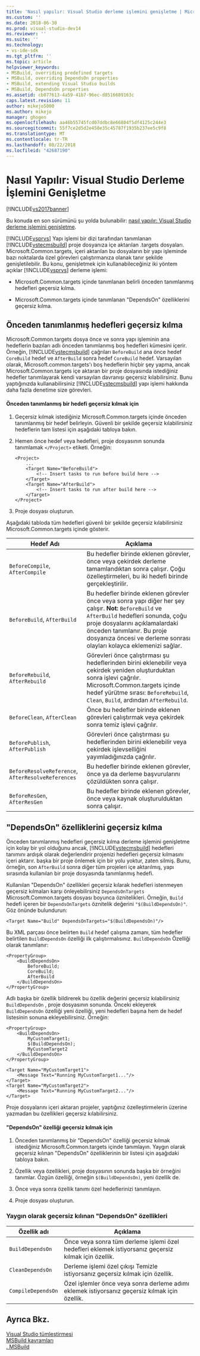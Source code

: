 ```yaml
---
title: 'Nasıl yapılır: Visual Studio derleme işlemini genişletme | Microsoft Docs'
ms.custom: ''
ms.date: 2018-06-30
ms.prod: visual-studio-dev14
ms.reviewer: ''
ms.suite: ''
ms.technology:
- vs-ide-sdk
ms.tgt_pltfrm: ''
ms.topic: article
helpviewer_keywords:
- MSBuild, overriding predefined targets
- MSBuild, overriding DependsOn properties
- MSBuild, extending Visual Studio builds
- MSBuild, DependsOn properties
ms.assetid: cb077613-4a59-41b7-96ec-d8516689163c
caps.latest.revision: 11
author: mikejo5000
ms.author: mikejo
manager: ghogen
ms.openlocfilehash: aa46b55745fcd07ddbc8e66804f5df4125c244e3
ms.sourcegitcommit: 55f7ce2d5d2e458e35c45787f1935b237ee5c9f8
ms.translationtype: MT
ms.contentlocale: tr-TR
ms.lasthandoff: 08/22/2018
ms.locfileid: "42687190"
---
```

# <a name="how-to-extend-the-visual-studio-build-process"></a>Nasıl Yapılır: Visual Studio Derleme İşlemini Genişletme
[!INCLUDE[vs2017banner](../includes/vs2017banner.md)]

Bu konuda en son sürümünü şu yolda bulunabilir: [nasıl yapılır: Visual Studio derleme işlemini genişletme](https://docs.microsoft.com/visualstudio/msbuild/how-to-extend-the-visual-studio-build-process).  
  
  
[!INCLUDE[vsprvs](../includes/vsprvs-md.md)] Yapı işlemi bir dizi tarafından tanımlanan [!INCLUDE[vstecmsbuild](../includes/vstecmsbuild-md.md)] proje dosyanıza içe aktarılan .targets dosyaları. Microsoft.Common.targets, içeri aktarılan bu dosyaların bir yapı işleminde bazı noktalarda özel görevleri çalıştırmanıza olanak tanır şekilde genişletilebilir. Bu konu, genişletmek için kullanabileceğiniz iki yöntem açıklar [!INCLUDE[vsprvs](../includes/vsprvs-md.md)] derleme işlemi:  
  
-   Microsoft.Common.targets içinde tanımlanan belirli önceden tanımlanmış hedefleri geçersiz kılma.  
  
-   Microsoft.Common.targets içinde tanımlanan "DependsOn" özelliklerini geçersiz kılma.  
  
## <a name="overriding-predefined-targets"></a>Önceden tanımlanmış hedefleri geçersiz kılma  
 Microsoft.Common.targets dosya önce ve sonra yapı işleminin ana hedeflerin bazıları adlı önceden tanımlanmış boş hedefleri kümesini içerir. Örneğin, [!INCLUDE[vstecmsbuild](../includes/vstecmsbuild-md.md)] çağrıları `BeforeBuild` ana önce hedef `CoreBuild` hedef ve `AfterBuild` sonra hedef `CoreBuild` hedef. Varsayılan olarak, Microsoft.common.targets'ı boş hedeflerin hiçbir şey yapma, ancak Microsoft.Common.targets içe aktaran bir proje dosyasında istediğiniz hedefler tanımlayarak kendi varsayılan davranışı geçersiz kılabilirsiniz. Bunu yaptığınızda kullanabilirsiniz [!INCLUDE[vstecmsbuild](../includes/vstecmsbuild-md.md)] yapı işlemi hakkında daha fazla denetime size görevleri.  
  
#### <a name="to-override-a-predefined-target"></a>Önceden tanımlanmış bir hedefi geçersiz kılmak için  
  
1.  Geçersiz kılmak istediğiniz Microsoft.Common.targets içinde önceden tanımlanmış bir hedef belirleyin. Güvenli bir şekilde geçersiz kılabilirsiniz hedeflerin tam listesi için aşağıdaki tabloya bakın.  
  
2.  Hemen önce hedef veya hedefleri, proje dosyasının sonunda tanımlamak `</Project>` etiketi. Örneğin:  
  
    ```  
    <Project>  
        ...  
        <Target Name="BeforeBuild">  
            <!-- Insert tasks to run before build here -->  
        </Target>  
        <Target Name="AfterBuild">  
            <!-- Insert tasks to run after build here -->  
        </Target>  
    </Project>  
    ```  
  
3.  Proje dosyası oluşturun.  
  
 Aşağıdaki tabloda tüm hedefleri güvenli bir şekilde geçersiz kılabilirsiniz Microsoft.Common.targets içinde gösterir.  
  
|Hedef Adı|Açıklama|  
|-----------------|-----------------|  
|`BeforeCompile`, `AfterCompile`|Bu hedefler birinde eklenen görevler, önce veya çekirdek derleme tamamlandıktan sonra çalışır. Çoğu özelleştirmeleri, bu iki hedefi birinde gerçekleştirilir.|  
|`BeforeBuild`, `AfterBuild`|Bu hedefler birinde eklenen görevler önce veya sonra yapı diğer her şey çalışır. **Not:** `BeforeBuild` ve `AfterBuild` hedefleri sonunda, çoğu proje dosyalarını açıklamalardaki önceden tanımlanır. Bu proje dosyanıza öncesi ve derleme sonrası olayları kolayca eklemenizi sağlar.|  
|`BeforeRebuild`, `AfterRebuild`|Görevleri önce çalıştırması şu hedeflerinden birini eklenebilir veya çekirdek yeniden oluşturduktan sonra işlevi çağrılır. Microsoft.Common.targets içinde hedef yürütme sırası: `BeforeRebuild`, `Clean`, `Build`, ardından `AfterRebuild`.|  
|`BeforeClean`, `AfterClean`|Önce bu hedefler birinde eklenen görevleri çalıştırmak veya çekirdek sonra temiz işlevi çağrılır.|  
|`BeforePublish`, `AfterPublish`|Görevleri önce çalıştırması şu hedeflerinden birini eklenebilir veya çekirdek işlevselliğini yayımladığınızda çağrılır.|  
|`BeforeResolveReference`, `AfterResolveReferences`|Bu hedefler birinde eklenen görevler, önce ya da derleme başvurularını çözüldükten sonra çalışır.|  
|`BeforeResGen`, `AfterResGen`|Bu hedefler birinde eklenen görevler, önce veya kaynak oluşturulduktan sonra çalışır.|  
  
## <a name="overriding-dependson-properties"></a>"DependsOn" özelliklerini geçersiz kılma  
 Önceden tanımlanmış hedefleri geçersiz kılma derleme işlemini genişletme için kolay bir yol olduğunu ancak, [!INCLUDE[vstecmsbuild](../includes/vstecmsbuild-md.md)] hedefleri tanımını ardışık olarak değerlendirir projenizi hedefleri geçersiz kılmasını içeri aktarır. başka bir proje önlemek için bir yolu yoktur, zaten silmiş. Bunu, örneğin, son `AfterBuild` sonra diğer tüm projeleri içe aktarılmış, yapı sırasında kullanılan bir proje dosyasında tanımlanmış hedefi.  
  
 Kullanılan "DependsOn" özellikleri geçersiz kılarak hedefleri istenmeyen geçersiz kılmaları karşı önleyebilirsiniz `DependsOnTargets` Microsoft.Common.targets dosyası boyunca öznitelikleri. Örneğin, `Build` hedefi içeren bir `DependsOnTargets` öznitelik değerini `"$(BuildDependsOn)"`. Göz önünde bulundurun:  
  
```  
<Target Name="Build" DependsOnTargets="$(BuildDependsOn)"/>  
```  
  
 Bu XML parçası önce belirten `Build` hedef çalışma zamanı, tüm hedefler belirtilen `BuildDependsOn` özelliği ilk çalıştırmalısınız. `BuildDependsOn` Özelliği olarak tanımlanır:  
  
```  
<PropertyGroup>  
    <BuildDependsOn>  
        BeforeBuild;  
        CoreBuild;  
        AfterBuild  
    </BuildDependsOn>  
</PropertyGroup>  
```  
  
 Adlı başka bir özellik bildirerek bu özellik değerini geçersiz kılabilirsiniz `BuildDependsOn` , proje dosyasının sonunda. Önceki ekleyerek `BuildDependsOn` özelliği yeni özelliği, yeni hedefleri başına hem de hedef listesinin sonuna ekleyebilirsiniz. Örneğin:  
  
```  
<PropertyGroup>  
    <BuildDependsOn>  
        MyCustomTarget1;  
        $(BuildDependsOn);  
        MyCustomTarget2  
    </BuildDependsOn>  
</PropertyGroup>  
  
<Target Name="MyCustomTarget1">  
    <Message Text="Running MyCustomTarget1..."/>  
</Target>  
<Target Name="MyCustomTarget2">  
    <Message Text="Running MyCustomTarget2..."/>  
</Target>  
```  
  
 Proje dosyalarını içeri aktaran projeler, yaptığınız özelleştirmelerin üzerine yazmadan bu özellikleri geçersiz kılabilirsiniz.  
  
#### <a name="to-override-a-dependson-property"></a>"DependsOn" özelliği geçersiz kılmak için  
  
1.  Önceden tanımlanmış bir "DependsOn" özelliği geçersiz kılmak istediğiniz Microsoft.Common.targets içinde tanımlayın. Yaygın olarak geçersiz kılınan "DependsOn" özelliklerinin bir listesi için aşağıdaki tabloya bakın.  
  
2.  Özellik veya özellikleri, proje dosyasının sonunda başka bir örneğini tanımlar. Özgün özelliği, örneğin `$(BuildDependsOn)`, yeni özellik de.  
  
3.  Önce veya sonra özellik tanımı özel hedeflerinizi tanımlayın.  
  
4.  Proje dosyası oluşturun.  
  
### <a name="commonly-overridden-dependson-properties"></a>Yaygın olarak geçersiz kılınan "DependsOn" özellikleri  
  
|Özellik adı|Açıklama|  
|-------------------|-----------------|  
|`BuildDependsOn`|Önce veya sonra tüm derleme işlemi özel hedefleri eklemek istiyorsanız geçersiz kılmak için özellik.|  
|`CleanDependsOn`|Derleme işlemi özel çıkışı Temizle istiyorsanız geçersiz kılmak için özellik.|  
|`CompileDependsOn`|Özel işlemler önce veya sonra derleme adımı eklemek istiyorsanız geçersiz kılmak için özellik.|  
  
## <a name="see-also"></a>Ayrıca Bkz.  
 [Visual Studio tümleştirmesi](../msbuild/visual-studio-integration-msbuild.md)   
 [MSBuild kavramları](../msbuild/msbuild-concepts.md)   
 [. MSBuild](../msbuild/msbuild-dot-targets-files.md)



